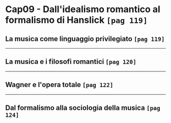 # Cap09 - Dall'idealismo romantico al formalismo di Hanslick `[pag 119]`

## La musica come linguaggio privilegiato `[pag 119]`

---

## La musica e i filosofi romantici `[pag 120]`

---

## Wagner e l'opera totale `[pag 122]`

---

## Dal formalismo alla sociologia della musica `[pag 124]`